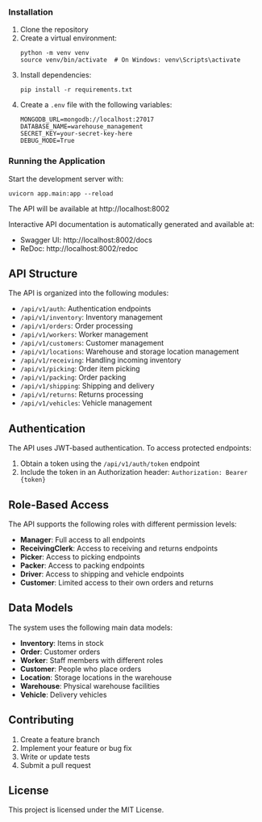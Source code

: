 <!-- # Warehouse Management System Backend

This is the backend API for the Warehouse Management System (WMS), a comprehensive solution for inventory tracking, order processing, and logistics optimization.

## Features

- **Inventory Management**: Track stock levels, item details, and storage locations
- **Order Processing**: Manage the complete order lifecycle from creation to delivery
- **Warehouse Operations**: Handle receiving, picking, packing, shipping, and returns
- **Role-Based Access Control**: Secure API with different permission levels for managers, workers, and customers
- **Vehicle Management**: Track vehicle availability and maintenance
- **Analytics & Reporting**: Monitor warehouse utilization and detect inventory anomalies

## Tech Stack

- **Framework**: FastAPI
- **Database**: MongoDB
- **Authentication**: JWT (JSON Web Tokens)
- **Async Support**: Full support for asynchronous operations
- **Typing**: Type annotations throughout the codebase for better IDE support and type safety

## Getting Started

### Prerequisites

- Python 3.10+
- MongoDB 5.0+ -->

### Installation

1. Clone the repository
2. Create a virtual environment:
   ```
   python -m venv venv
   source venv/bin/activate  # On Windows: venv\Scripts\activate
   ```
3. Install dependencies:
   ```
   pip install -r requirements.txt
   ```
4. Create a `.env` file with the following variables:
   ```
   MONGODB_URL=mongodb://localhost:27017
   DATABASE_NAME=warehouse_management
   SECRET_KEY=your-secret-key-here
   DEBUG_MODE=True
   ```

### Running the Application

Start the development server with:

```
uvicorn app.main:app --reload
```

The API will be available at http://localhost:8002

Interactive API documentation is automatically generated and available at:

- Swagger UI: http://localhost:8002/docs
- ReDoc: http://localhost:8002/redoc

## API Structure

The API is organized into the following modules:

- `/api/v1/auth`: Authentication endpoints
- `/api/v1/inventory`: Inventory management
- `/api/v1/orders`: Order processing
- `/api/v1/workers`: Worker management
- `/api/v1/customers`: Customer management
- `/api/v1/locations`: Warehouse and storage location management
- `/api/v1/receiving`: Handling incoming inventory
- `/api/v1/picking`: Order item picking
- `/api/v1/packing`: Order packing
- `/api/v1/shipping`: Shipping and delivery
- `/api/v1/returns`: Returns processing
- `/api/v1/vehicles`: Vehicle management

## Authentication

The API uses JWT-based authentication. To access protected endpoints:

1. Obtain a token using the `/api/v1/auth/token` endpoint
2. Include the token in an Authorization header: `Authorization: Bearer {token}`

## Role-Based Access

The API supports the following roles with different permission levels:

- **Manager**: Full access to all endpoints
- **ReceivingClerk**: Access to receiving and returns endpoints
- **Picker**: Access to picking endpoints
- **Packer**: Access to packing endpoints
- **Driver**: Access to shipping and vehicle endpoints
- **Customer**: Limited access to their own orders and returns

## Data Models

The system uses the following main data models:

- **Inventory**: Items in stock
- **Order**: Customer orders
- **Worker**: Staff members with different roles
- **Customer**: People who place orders
- **Location**: Storage locations in the warehouse
- **Warehouse**: Physical warehouse facilities
- **Vehicle**: Delivery vehicles

## Contributing

1. Create a feature branch
2. Implement your feature or bug fix
3. Write or update tests
4. Submit a pull request

## License

This project is licensed under the MIT License.
